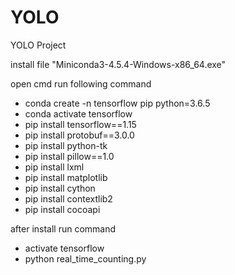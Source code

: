 # YOLO
YOLO Project

install file "Miniconda3-4.5.4-Windows-x86_64.exe"

open cmd run following command
- conda create -n tensorflow pip python=3.6.5
- conda activate tensorflow
- pip install tensorflow==1.15
- pip install protobuf==3.0.0
- pip install python-tk
- pip install pillow==1.0
- pip install lxml
- pip install matplotlib
- pip install cython
- pip install contextlib2
- pip install cocoapi

after install
run command
- activate tensorflow
- python real_time_counting.py